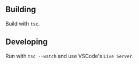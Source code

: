 ## Building

Build with `tsc`.

## Developing

Run with `tsc --watch` and use VSCode's `Live Server`.
